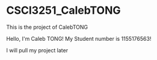 # CSCI3251_CalebTONG
This is the project of CalebTONG

Hello, I'm Caleb TONG!
My Student number is 1155176563!

I will pull my project later
